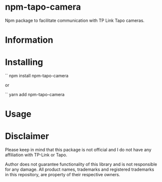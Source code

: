# npm-tapo-camera
Npm package to facilitate communication with TP Link Tapo cameras.

# Information



# Installing

`` npm install npm-tapo-camera

or

`` yarn add npm-tapo-camera

# Usage



# Disclaimer
Please keep in mind that this package is not official and I do not have any affiliation with TP-Link or Tapo.

Author does not guarantee functionality of this library and is not responsible for any damage. All product names, trademarks and registered trademarks in this repository, are property of their respective owners.
